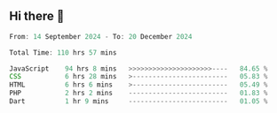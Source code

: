 ## Hi there 👋
<!--START_SECTION:Muni-->

```Javascript
From: 14 September 2024 - To: 20 December 2024

Total Time: 110 hrs 57 mins

JavaScript    94 hrs 8 mins   >>>>>>>>>>>>>>>>>>>>>----   84.65 %
CSS           6 hrs 28 mins   >------------------------   05.83 %
HTML          6 hrs 6 mins    >------------------------   05.49 %
PHP           2 hrs 2 mins    -------------------------   01.83 %
Dart          1 hr 9 mins     -------------------------   01.05 %
```

<!--END_SECTION:Muni-->
